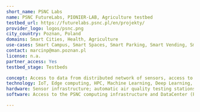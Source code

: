 ```yaml
---
short_name: PSNC Labs
name: PSNC FutureLabs, PIONIER-LAB, Agriculture testbed
testbed_url: https://futurelabs.psnc.pl/en/projekty/ 
provider_logo: logos/psnc.png
city_country: Poznan, Poland
domains: Smart Cities, Health, Agriculture
use-cases: Smart Campus, Smart Spaces, Smart Parking, Smart Vending, Smart Farming
contact: marcinp@man.poznan.pl
license: n.a.
partner_access: Yes
testbed_stage: Testbeds

concept: Access to data from distributed network of sensors, access to living lab building and spaces, access to data from network of agrometeo stations
technology: IoT, Edge computing, HPC, Machine Learning, Deep Learning, Big Data, Cloud Computing, AI, Edge Computing, Virtual Reality, Augmented Reality
hardware: Sensor infrastructure; automatic air quality testing stations; Agrometeo stations; smart metering monitoring equipment; robotics platforms and arms; cameras. 42 camera motion capture kit, Grass valley rio kit, pablo neo panel, sony bvm-x300 OLED monitors, phabrix rx500 analyzer (rasterizer), 24-speaker ambisonic installation, scanners (e.g., Arri Scan)
software: Access to the PSNC computing infrastructure and DataCenter (PSNC is the major HPC and DataCenter in Poland) services and software stacks for AI/ML/DL, BigData, etc.

---
```

